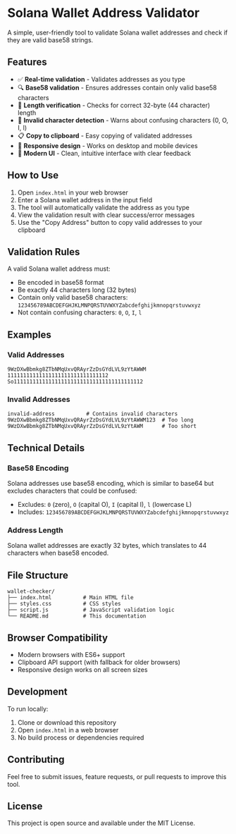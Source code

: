 # Solana Wallet Address Validator

A simple, user-friendly tool to validate Solana wallet addresses and check if they are valid base58 strings.

## Features

- ✅ **Real-time validation** - Validates addresses as you type
- 🔍 **Base58 validation** - Ensures addresses contain only valid base58 characters
- 📏 **Length verification** - Checks for correct 32-byte (44 character) length
- 🚫 **Invalid character detection** - Warns about confusing characters (0, O, I, l)
- 📋 **Copy to clipboard** - Easy copying of validated addresses
- 📱 **Responsive design** - Works on desktop and mobile devices
- 🎨 **Modern UI** - Clean, intuitive interface with clear feedback

## How to Use

1. Open `index.html` in your web browser
2. Enter a Solana wallet address in the input field
3. The tool will automatically validate the address as you type
4. View the validation result with clear success/error messages
5. Use the "Copy Address" button to copy valid addresses to your clipboard

## Validation Rules

A valid Solana wallet address must:

- Be encoded in base58 format
- Be exactly 44 characters long (32 bytes)
- Contain only valid base58 characters: `123456789ABCDEFGHJKLMNPQRSTUVWXYZabcdefghijkmnopqrstuvwxyz`
- Not contain confusing characters: `0`, `O`, `I`, `l`

## Examples

### Valid Addresses
```
9WzDXwBbmkg8ZTbNMqUxvQRAyrZzDsGYdLVL9zYtAWWM
11111111111111111111111111111112
So11111111111111111111111111111111111111112
```

### Invalid Addresses
```
invalid-address          # Contains invalid characters
9WzDXwBbmkg8ZTbNMqUxvQRAyrZzDsGYdLVL9zYtAWWM123  # Too long
9WzDXwBbmkg8ZTbNMqUxvQRAyrZzDsGYdLVL9zYtAWM      # Too short
```

## Technical Details

### Base58 Encoding
Solana addresses use base58 encoding, which is similar to base64 but excludes characters that could be confused:
- Excludes: `0` (zero), `O` (capital O), `I` (capital I), `l` (lowercase L)
- Includes: `123456789ABCDEFGHJKLMNPQRSTUVWXYZabcdefghijkmnopqrstuvwxyz`

### Address Length
Solana wallet addresses are exactly 32 bytes, which translates to 44 characters when base58 encoded.

## File Structure

```
wallet-checker/
├── index.html          # Main HTML file
├── styles.css          # CSS styles
├── script.js           # JavaScript validation logic
└── README.md           # This documentation
```

## Browser Compatibility

- Modern browsers with ES6+ support
- Clipboard API support (with fallback for older browsers)
- Responsive design works on all screen sizes

## Development

To run locally:
1. Clone or download this repository
2. Open `index.html` in a web browser
3. No build process or dependencies required

## Contributing

Feel free to submit issues, feature requests, or pull requests to improve this tool.

## License

This project is open source and available under the MIT License.
